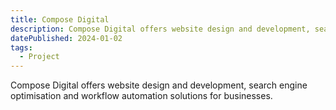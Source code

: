 ```yaml
---
title: Compose Digital
description: Compose Digital offers website design and development, search engine optimisation and workflow automation solutions for businesses.
datePublished: 2024-01-02
tags:
  - Project
---
```


Compose Digital offers website design and development, search engine optimisation and workflow automation solutions for businesses.

